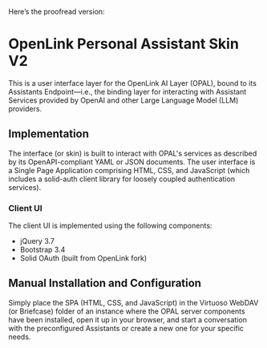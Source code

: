 Here’s the proofread version:

# OpenLink Personal Assistant Skin V2

This is a user interface layer for the OpenLink AI Layer (OPAL), bound to its Assistants Endpoint—i.e., the binding layer for interacting with Assistant Services provided by OpenAI and other Large Language Model (LLM) providers.

## Implementation

The interface (or skin) is built to interact with OPAL's services as described by its OpenAPI-compliant YAML or JSON documents. The user interface is a Single Page Application comprising HTML, CSS, and JavaScript (which includes a solid-auth client library for loosely coupled authentication services).

### Client UI

The client UI is implemented using the following components:

- jQuery 3.7
- Bootstrap 3.4
- Solid OAuth (built from OpenLink fork)

## Manual Installation and Configuration

Simply place the SPA (HTML, CSS, and JavaScript) in the Virtuoso WebDAV (or Briefcase) folder of an instance where the OPAL server components have been installed, open it up in your browser, and start a conversation with the preconfigured Assistants or create a new one for your specific needs.

